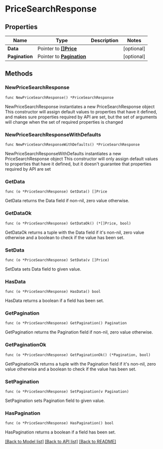 # PriceSearchResponse

## Properties

Name | Type | Description | Notes
------------ | ------------- | ------------- | -------------
**Data** | Pointer to [**[]Price**](Price.md) |  | [optional] 
**Pagination** | Pointer to [**Pagination**](Pagination.md) |  | [optional] 

## Methods

### NewPriceSearchResponse

`func NewPriceSearchResponse() *PriceSearchResponse`

NewPriceSearchResponse instantiates a new PriceSearchResponse object
This constructor will assign default values to properties that have it defined,
and makes sure properties required by API are set, but the set of arguments
will change when the set of required properties is changed

### NewPriceSearchResponseWithDefaults

`func NewPriceSearchResponseWithDefaults() *PriceSearchResponse`

NewPriceSearchResponseWithDefaults instantiates a new PriceSearchResponse object
This constructor will only assign default values to properties that have it defined,
but it doesn't guarantee that properties required by API are set

### GetData

`func (o *PriceSearchResponse) GetData() []Price`

GetData returns the Data field if non-nil, zero value otherwise.

### GetDataOk

`func (o *PriceSearchResponse) GetDataOk() (*[]Price, bool)`

GetDataOk returns a tuple with the Data field if it's non-nil, zero value otherwise
and a boolean to check if the value has been set.

### SetData

`func (o *PriceSearchResponse) SetData(v []Price)`

SetData sets Data field to given value.

### HasData

`func (o *PriceSearchResponse) HasData() bool`

HasData returns a boolean if a field has been set.

### GetPagination

`func (o *PriceSearchResponse) GetPagination() Pagination`

GetPagination returns the Pagination field if non-nil, zero value otherwise.

### GetPaginationOk

`func (o *PriceSearchResponse) GetPaginationOk() (*Pagination, bool)`

GetPaginationOk returns a tuple with the Pagination field if it's non-nil, zero value otherwise
and a boolean to check if the value has been set.

### SetPagination

`func (o *PriceSearchResponse) SetPagination(v Pagination)`

SetPagination sets Pagination field to given value.

### HasPagination

`func (o *PriceSearchResponse) HasPagination() bool`

HasPagination returns a boolean if a field has been set.


[[Back to Model list]](../README.md#documentation-for-models) [[Back to API list]](../README.md#documentation-for-api-endpoints) [[Back to README]](../README.md)


